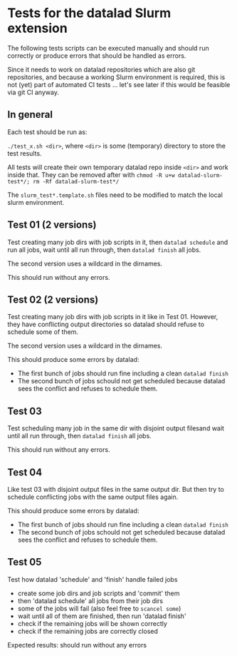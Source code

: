 # Tests for the datalad Slurm extension

The following tests scripts can be executed manually and should run correctly or produce errors that should be handled as errors.

Since it needs to work on datalad repositories which are also git repositories, and because a working Slurm environment is required, this is not (yet) part of automated CI tests ... let's see later if this would be feasible via git CI anyway.



## In general

Each test should be run as:

`./test_x.sh <dir>`, where `<dir>` is some (temporary) directory to store the test results.

All tests will create their own temporary datalad repo inside `<dir>` and work inside that. They can be removed after with `chmod -R u+w datalad-slurm-test*/; rm -Rf datalad-slurm-test*/`

The `slurm_test*.template.sh` files need to be modified to match the local slurm environment.

## Test 01 (2 versions)

Test creating many job dirs with job scripts in it, then `datalad schedule` and run all jobs, wait until all run through, then `datalad finish` all jobs.

The second version uses a wildcard in the dirnames.

This should run without any errors.

## Test 02 (2 versions)

Test creating many job dirs with job scripts in it like in Test 01. However, they have conflicting output directories so datalad should refuse to schedule some of them.

The second version uses a wildcard in the dirnames.

This should produce some errors by datalad:
* The first bunch of jobs should run fine including a clean `datalad finish`
* The second bunch of jobs schould not get scheduled because datalad sees the conflict and refuses to schedule them.

## Test 03

Test scheduling many job in the same dir with disjoint output filesand wait until all run through, then `datalad finish` all jobs.

This should run without any errors.

## Test 04

Like test 03 with disjoint output files in the same output dir. But then try to schedule conflicting jobs with the same output files again.

This should produce some errors by datalad:
* The first bunch of jobs should run fine including a clean `datalad finish`
* The second bunch of jobs schould not get scheduled because datalad sees the conflict and refuses to schedule them.

## Test 05

Test how datalad 'schedule' and 'finish' handle failed jobs
* create some job dirs and job scripts and 'commit' them
* then 'datalad schedule' all jobs from their job dirs
* some of the jobs will fail (also feel free to `scancel some`)
* wait until all of them are finished, then run 'datalad finish'
* check if the remaining jobs will be shown correctly
* check if the remaining jobs are correctly closed


Expected results: should run without any errors
